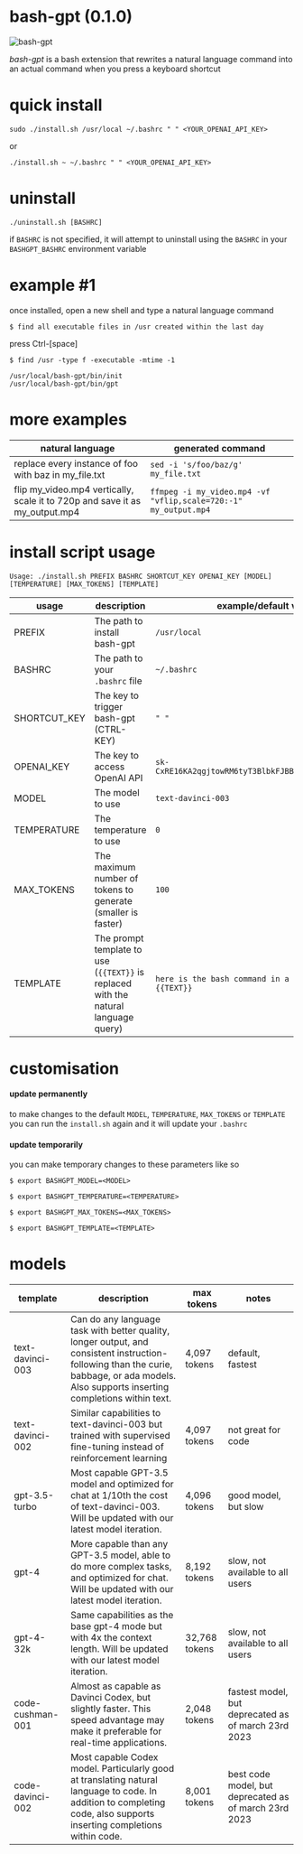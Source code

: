 # bash-gpt (0.1.0)

![bash-gpt](https://i.imgur.com/jZBMUif.gif)

*bash-gpt* is a bash extension that rewrites a natural language command into an actual command when you press a keyboard shortcut

# quick install
`sudo ./install.sh /usr/local ~/.bashrc " " <YOUR_OPENAI_API_KEY>`

or

`./install.sh ~ ~/.bashrc " " <YOUR_OPENAI_API_KEY>`

# uninstall
`./uninstall.sh [BASHRC]`

if `BASHRC` is not specified, it will attempt to uninstall using the `BASHRC` in your `BASHGPT_BASHRC` environment variable

# example #1
once installed, open a new shell and type a natural language command

`$ find all executable files in /usr created within the last day`

press Ctrl-[space]

`$ find /usr -type f -executable -mtime -1`

```
/usr/local/bash-gpt/bin/init
/usr/local/bash-gpt/bin/gpt
```

# more examples

| natural language | generated command |
| --- | --- |
replace every instance of foo with baz in my_file.txt | `sed -i 's/foo/baz/g' my_file.txt`
flip my_video.mp4 vertically, scale it to 720p and save it as my_output.mp4 | `ffmpeg -i my_video.mp4 -vf "vflip,scale=720:-1" my_output.mp4`

# install script usage
`Usage: ./install.sh PREFIX BASHRC SHORTCUT_KEY OPENAI_KEY [MODEL] [TEMPERATURE] [MAX_TOKENS] [TEMPLATE]`

| usage | description | example/default value |
| --- | --- | --- |
| PREFIX | The path to install bash-gpt | `/usr/local`
| BASHRC | The path to your `.bashrc` file | `~/.bashrc`
| SHORTCUT_KEY | The key to trigger bash-gpt (CTRL-KEY)| `" "`
| OPENAI_KEY | The key to access OpenAI API | `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`
| MODEL | The model to use | `text-davinci-003`
| TEMPERATURE | The temperature to use | `0`
| MAX_TOKENS | The maximum number of tokens to generate (smaller is faster) | `100`
| TEMPLATE | The prompt template to use (`{{TEXT}}` is replaced with the natural language query) | `here is the bash command in a code block: {{TEXT}}`

# customisation

#### update permanently
to make changes to the default `MODEL`, `TEMPERATURE`, `MAX_TOKENS` or `TEMPLATE` you can run the `install.sh` again and it will update your `.bashrc`

#### update temporarily
you can make temporary changes to these parameters like so

`$ export BASHGPT_MODEL=<MODEL>`

`$ export BASHGPT_TEMPERATURE=<TEMPERATURE>`

`$ export BASHGPT_MAX_TOKENS=<MAX_TOKENS>`

`$ export BASHGPT_TEMPLATE=<TEMPLATE>`

# models

| template | description | max tokens | notes |
| --- | --- | --- | --- |
| text-davinci-003 | Can do any language task with better quality, longer output, and consistent instruction-following than the curie, babbage, or ada models. Also supports inserting completions within text. | 4,097 tokens | default, fastest
| text-davinci-002 | Similar capabilities to text-davinci-003 but trained with supervised fine-tuning instead of reinforcement learning | 4,097 tokens | not great for code
| gpt-3.5-turbo | Most capable GPT-3.5 model and optimized for chat at 1/10th the cost of text-davinci-003. Will be updated with our latest model iteration. | 4,096 tokens | good model, but slow
| gpt-4 | More capable than any GPT-3.5 model, able to do more complex tasks, and optimized for chat. Will be updated with our latest model iteration. | 8,192 tokens | slow, not available to all users
| gpt-4-32k | Same capabilities as the base gpt-4 mode but with 4x the context length. Will be updated with our latest model iteration. | 32,768 tokens | slow, not available to all users
| code-cushman-001 | Almost as capable as Davinci Codex, but slightly faster. This speed advantage may make it preferable for real-time applications. | 2,048 tokens | fastest model, but deprecated as of march 23rd 2023
| code-davinci-002 | Most capable Codex model. Particularly good at translating natural language to code. In addition to completing code, also supports inserting completions within code. | 8,001 tokens | best code model, but deprecated as of march 23rd 2023
